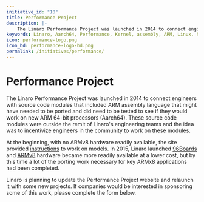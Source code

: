 ```yaml
---
initiative_id: "10"
title: Performance Project
description: |-
    The Linaro Performance Project was launched in 2014 to connect engineers with source code modules that included ARM assembly language.
keywords: Linaro, Aarch64, Performance, Kernel, assembly, ARM, Linux, hardware
icon: performance-logo.png
icon_hd: performance-logo-hd.png
permalink: /initiatives/performance/
---
```

# Performance Project

The Linaro Performance Project was launched in 2014 to connect engineers with source code modules that included ARM assembly language that might have needed to be ported and did need to be tested to see if they would work on new ARM 64-bit processors (Aarch64). These source code modules were outside the remit of Linaro's engineering teams and the idea was to incentivize engineers in the community to work on these modules.

At the beginning, with no ARMv8 hardware readily available, the site provided [instructions](http://performance.linaro.org/setup/) to work on models. In 2015, Linaro launched [96Boards](http://www.96boards.org) and [ARMv8](/initiatives/armv8/) hardware became more readily available at a lower cost, but by this time a lot of the porting work necessary for key ARMx8 applications had been completed.

Linaro is planning to update the Performance Project website and relaunch it with some new projects. If companies would be interested in sponsoring some of this work, please complete the form below.
